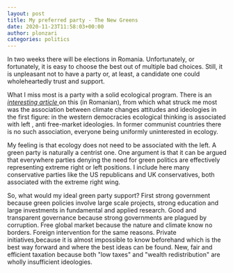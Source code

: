 ```yaml
---
layout: post
title: My preferred party - The New Greens
date: 2020-11-23T11:58:03+00:00
author: plonzari
categories: politics
---
```

In two weeks there will be elections in Romania. Unfortunately, or fortunately, it is easy to choose the best
 out of multiple bad choices. Still, it is unpleasant not to have a party or, at least, a candidate one could 
 wholeheartedly trust and support.

<!--more--> 

 What I miss most is a party with a solid ecological program. There is an
 <a href="https://www.edupedu.ro/cercetatorul-virgil-iordache-situatia-politicilor-de-mediu-in-programele-unor-partide-romanesti/"> 
 <em>interesting article</em> </a> on  this  (in Romanian), from which what struck me most was the association between 
 climate changes attitudes and ideologies in the first figure: in the western democracies ecological thinking 
 is associated with left , anti free-market ideologies. In former communist countries there is no such association, 
 everyone being uniformly uninterested in ecology.
 
 My feeling is that ecology does not need to be associated with the left. A green party is naturally a centrist
 one. One argument is that it can be argued that everywhere parties denying the need for green politics are 
 effectively representing extreme right or left positions. I include here many conservative parties like the
 US republicans and UK conservatives, both associated with the extreme right wing. 
 
 So, what would my ideal green party support? First strong government because green policies involve large scale 
 projects, strong education and large investments in fundamental and applied research. Good and transparent 
 governance because strong governments are plagued by corruption. Free global market because
 the nature and climate know no borders. Foreign intervention for the same reasons. 
 Private initiatives,because it is almost impossible to know beforehand which is the best way forward and where
 the best ideas can  be found.  New, fair and efficient taxation because both "low taxes" and 
 "wealth redistribution" are wholly  insufficient ideologies.